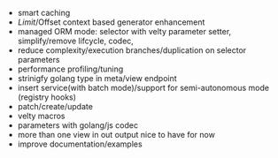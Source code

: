 - smart caching
- $Limit/$Offset context based generator enhancement
- managed ORM mode: selector with velty parameter setter, simplify/remove lifcycle, codec,
- reduce complexity/execution branches/duplication on selector parameters
- performance profiling/tuning
- strinigfy golang type in meta/view endpoint
- insert service(with batch mode)/support for semi-autonomous mode (registry hooks)
- patch/create/update
- velty macros
- parameters with golang/js codec
- more than one view in out output nice to have for now
- improve documentation/examples

